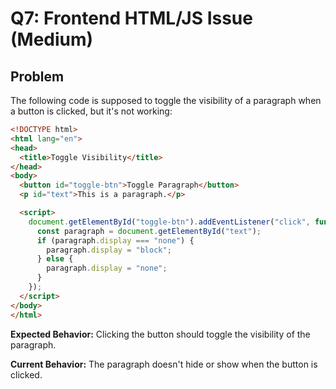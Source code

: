 # Q7: Frontend HTML/JS Issue (Medium)

## Problem

The following code is supposed to toggle the visibility of a paragraph when a button is clicked, but it's not working:

```html
<!DOCTYPE html>
<html lang="en">
<head>
  <title>Toggle Visibility</title>
</head>
<body>
  <button id="toggle-btn">Toggle Paragraph</button>
  <p id="text">This is a paragraph.</p>

  <script>
    document.getElementById("toggle-btn").addEventListener("click", function() {
      const paragraph = document.getElementById("text");
      if (paragraph.display === "none") {
        paragraph.display = "block";
      } else {
        paragraph.display = "none";
      }
    });
  </script>
</body>
</html>
```

**Expected Behavior:**
Clicking the button should toggle the visibility of the paragraph.

**Current Behavior:**
The paragraph doesn't hide or show when the button is clicked.

